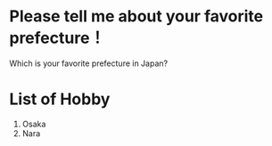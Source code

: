 # Please tell me about your favorite prefecture！

Which is your favorite prefecture in Japan?

# List of Hobby
1. Osaka
2. Nara
